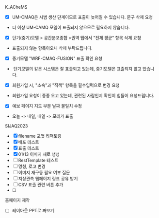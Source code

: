 
K_ACheMS
- [x] UM-CMAQ은 시범 생산 단계이므로 표출이 늦어질 수 있습니다. 문구 삭제 요청 
- 더 이상 UM-CAMQ 모델이 표출되지 않으므로 필요하지 않습니다.
- [x] 단기(중기)모델 > 공간분포종합 >권역 탭에서 "전체 평균" 항목 삭제 요청
- 표출되지 않는 항목이오니 삭제 부탁드립니다.
- [x] 중기모델 "WRF-CMAQ-FUSION" 표출 확인 요청
-  단기모델의 같은 시스템은 잘 표출되고 있는데, 중기모델은 표출되지 않고 있습니다.
- [x] 회원가입 시, "소속"과 "직책" 항목을 필수입력으로 변경 요청
- 회원가입 요청이 종종 오고 있는데, 관련된 사람인지 확인이 힘들어 요청드립니다.
- [x] 예보 페이지 지도 부분 날짜 불일치 수정
- 오늘 -> 내일, 내일 -> 모레가 표출

SIJAQ2023
- [x] filename 포맷 리팩토링
- [x] 배포 테스트
- [x] 표출 테스트
- [x] 01/13 이미지 새로 생성
- [ ] RestTemplate 테스트
- [ ] 명칭, 로고 변경
- [ ] 이미지 재구동 필요 여부 질문
- [ ] 지상관측 웹페이지 링크 공유 받기
- [ ] CSV 표출 관련 버튼 추가
- [ ] 

홈페이지 제작
- [ ] 레이아웃 PPT로 짜보기

